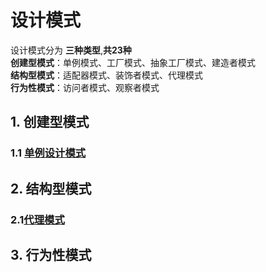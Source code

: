 # 设计模式

设计模式分为 **三种类型**,**共23种**        
**创建型模式**：单例模式、工厂模式、抽象工厂模式、建造者模式        
**结构型模式**：适配器模式、装饰者模式、代理模式      
**行为性模式**：访问者模式、观察者模式       
## 1. 创建型模式
### 1.1 [单例设计模式](./day01-single/README.md)

## 2. 结构型模式

### 2.1[代理模式](./day02-proxy/README.md)

## 3. 行为性模式


